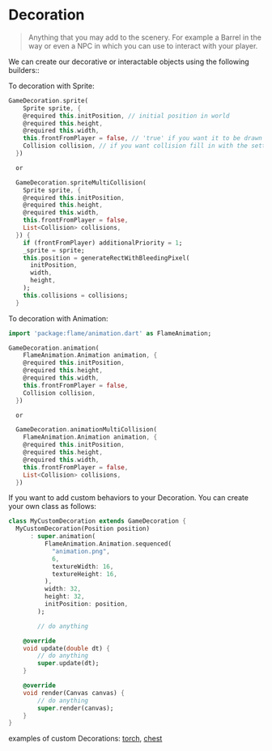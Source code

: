 # Decoration

> Anything that you may add to the scenery. For example a Barrel in the way or even a NPC in which you can use to interact with your player.

We can create our decorative or interactable objects using the following builders::

To decoration with Sprite:
```dart
GameDecoration.sprite(
    Sprite sprite, {
    @required this.initPosition, // initial position in world
    @required this.height,
    @required this.width,
    this.frontFromPlayer = false, // 'true' if you want it to be drawn over the player
    Collision collision, // if you want collision fill in with the settings.
  })

  or

  GameDecoration.spriteMultiCollision(
    Sprite sprite, {
    @required this.initPosition,
    @required this.height,
    @required this.width,
    this.frontFromPlayer = false,
    List<Collision> collisions,
  }) {
    if (frontFromPlayer) additionalPriority = 1;
    _sprite = sprite;
    this.position = generateRectWithBleedingPixel(
      initPosition,
      width,
      height,
    );
    this.collisions = collisions;
  }
```

To decoration with Animation:

```dart
import 'package:flame/animation.dart' as FlameAnimation;

GameDecoration.animation(
    FlameAnimation.Animation animation, {
    @required this.initPosition,
    @required this.height,
    @required this.width,
    this.frontFromPlayer = false,
    Collision collision,
  })

  or

  GameDecoration.animationMultiCollision(
    FlameAnimation.Animation animation, {
    @required this.initPosition,
    @required this.height,
    @required this.width,
    this.frontFromPlayer = false,
    List<Collision> collisions,
  })
```

If you want to add custom behaviors to your Decoration. You can create your own class as follows:

```dart
class MyCustomDecoration extends GameDecoration {
  MyCustomDecoration(Position position)
      : super.animation(
          FlameAnimation.Animation.sequenced(
            "animation.png",
            6,
            textureWidth: 16,
            textureHeight: 16,
          ),
          width: 32,
          height: 32,
          initPosition: position,
        );

        // do anything

    @override
    void update(double dt) {
        // do anything
        super.update(dt);
    }

    @override
    void render(Canvas canvas) {
        // do anything
        super.render(canvas);
    }
}
```

examples of custom Decorations: [torch](https://github.com/RafaelBarbosatec/bonfire/blob/master/example/lib/decoration/torch.dart), [chest](https://github.com/RafaelBarbosatec/bonfire/blob/master/example/lib/decoration/chest.dart)